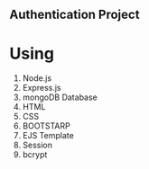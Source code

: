 ## Authentication Project

# Using

1. Node.js
2. Express.js
3. mongoDB Database
4. HTML
5. CSS
6. BOOTSTARP
7. EJS Template
8. Session
9. bcrypt

